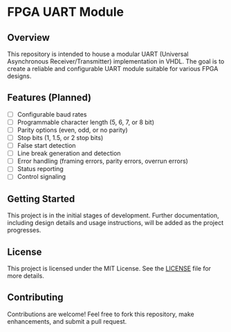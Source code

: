 # FPGA UART Module

## Overview

This repository is intended to house a modular UART (Universal Asynchronous Receiver/Transmitter) implementation in VHDL. The goal is to create a reliable and configurable UART module suitable for various FPGA designs.

## Features (Planned)

- [ ] Configurable baud rates
- [ ] Programmable character length (5, 6, 7, or 8 bit)
- [ ] Parity options (even, odd, or no parity)
- [ ] Stop bits (1, 1.5, or 2 stop bits)
- [ ] False start detection
- [ ] Line break generation and detection
- [ ] Error handling (framing errors, parity errors, overrun errors)
- [ ] Status reporting
- [ ] Control signaling

## Getting Started

This project is in the initial stages of development. Further documentation, including design details and usage instructions, will be added as the project progresses.

## License

This project is licensed under the MIT License. See the [LICENSE](LICENSE) file for more details.

## Contributing

Contributions are welcome! Feel free to fork this repository, make enhancements, and submit a pull request.
